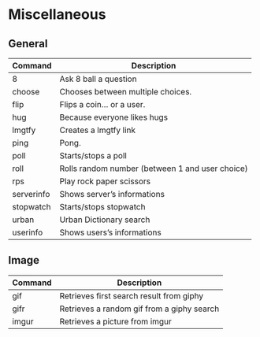 # Miscellaneous

## General

Command | Description
--- | ---
8 | Ask 8 ball a question
choose | Chooses between multiple choices.
flip | Flips a coin… or a user.
hug | Because everyone likes hugs
lmgtfy | Creates a lmgtfy link
ping | Pong.
poll | Starts/stops a poll
roll | Rolls random number (between 1 and user choice)
rps | Play rock paper scissors
serverinfo | Shows server’s informations
stopwatch | Starts/stops stopwatch
urban | Urban Dictionary search
userinfo | Shows users’s informations

## Image

Command	| Description
--- | ---
gif | Retrieves first search result from giphy
gifr | Retrieves a random gif from a giphy search
imgur | Retrieves a picture from imgur
